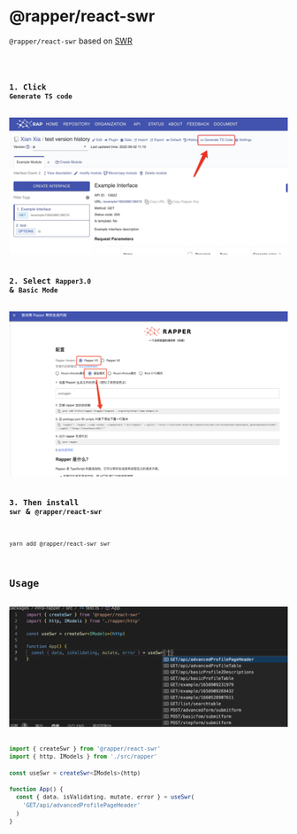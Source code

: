 # @rapper/react-swr

`@rapper/react-swr` based on [SWR](https://swr.vercel.app/zh-CN)

<code src="../demos/ReactSwr.tsx">

### 1. Click `Generate TS code`

<img width="850px" src="../images/ts-generate.jpg">

### 2. Select `Rapper3.0` & `Basic Mode`

<img width="850px" src="../images/normal-mode.jpg">

### 3. Then install `swr` & `@rapper/react-swr`

```bash
yarn add @rapper/react-swr swr
```

## Usage

<img width="700px" src="./../images/react-swr.jpg">

```ts
import { createSwr } from '@rapper/react-swr'
import { http, IModels } from './src/rapper'

const useSwr = createSwr<IModels>(http)

function App() {
  const { data, isValidating, mutate, error } = useSwr(
    'GET/api/advancedProfilePageHeader'
  )
}
```
